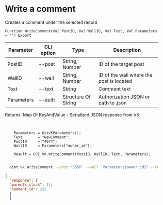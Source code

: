 ﻿---
sidebar_position: 4
---

# Write a comment
 Creates a comment under the selected record



`Function WriteComment(Val PostID, Val WallID, Val Text, Val Parameters = "") Export`

  | Parameter | CLI option | Type | Description |
  |-|-|-|-|
  | PostID | --post | String, Number | ID of the target post |
  | WallID | --wall | String, Number | ID of the wall where the post is located |
  | Text | --text | String | Comment text |
  | Parameters | --auth | Structure Of String | Authorization JSON or path to .json |

  
  Returns:  Map Of KeyAndValue - Serialized JSON response from VK

<br/>




```bsl title="Code example"
    Parameters = GetVKParameters();
    Text       = "NewComment";
    PostID     = "4074";
    WallID     = Parameters["owner_id"];

    Result = OPI_VK.WriteComment(PostID, WallID, Text, Parameters);
```



```sh title="CLI command example"
    
  oint vk WriteComment --post "3356" --wall "Parameters[owner_id]" --text %text% --auth "GetVKParameters()"

```

```json title="Result"
{
  "response": {
  "parents_stack": [],
  "comment_id": 229
  }
  }
```
